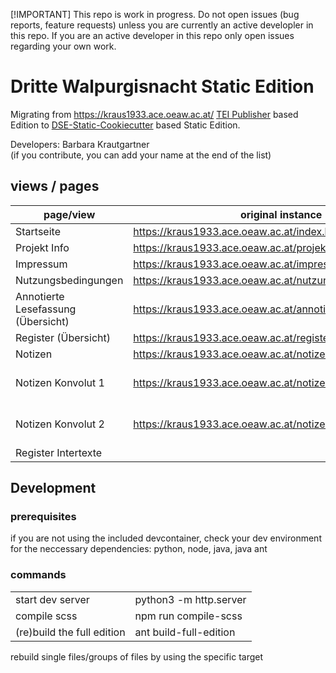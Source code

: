 [!IMPORTANT] 
This repo is work in progress. Do not open issues (bug reports, feature requests) unless you are currently an active developler in this repo. If you are an active developer in this repo only open issues regarding your own work.

# Dritte Walpurgisnacht Static Edition

Migrating from https://kraus1933.ace.oeaw.ac.at/ [TEI Publisher](https://teipublisher.com/exist/apps/tei-publisher-home/index.html) based Edition to [DSE-Static-Cookiecutter](https://github.com/acdh-oeaw/dse-static-cookiecutter) based Static Edition.

Developers: 
Barbara Krautgartner \
(if you contribute, you can add your name at the end of the list)

## views / pages

| page/view | original instance | current instance | current tei source | current xslt|
|-----|-----|-----|-----|-----|
|Startseite|https://kraus1933.ace.oeaw.ac.at/index.html|index.html|index.xml|index.xsl|
| Projekt Info | https://kraus1933.ace.oeaw.ac.at/projekt.html | projekt.html | meta/projekt.xml | meta.xsl |
| Impressum | https://kraus1933.ace.oeaw.ac.at/impressum.html | impressum.html | meta/impressum.xml | meta.xsl |
| Nutzungsbedingungen | https://kraus1933.ace.oeaw.ac.at/nutzungsbedingungen.html | nutzungsbedingungen.html | meta/nutzungsbedingungen.xml | meta.xsl |
| Annotierte Lesefassung (Übersicht) | https://kraus1933.ace.oeaw.ac.at/annotierte_lesefassung.html | annotierte_lesefassung.html | annotierte_lesefassung.xml | meta.xsl |
| Register (Übersicht) | https://kraus1933.ace.oeaw.ac.at/register.html | register.html | register.xml | register.xsl |
| Notizen | https://kraus1933.ace.oeaw.ac.at/notizen.html | notizen.html | notizen.xml | notizen.xsl |
| Notizen Konvolut 1 | https://kraus1933.ace.oeaw.ac.at/notizen_konvolut_1.html | notizen_konvolut_1.html | notizen.xml (content not used, dummy file for xsl transformation) | notizen_konvolut.xsl |
| Notizen Konvolut 2 | https://kraus1933.ace.oeaw.ac.at/notizen_konvolut_2.html | notizen_konvolut_2.html | notizen.xml (content not used, dummy file for xsl transformation) | notizen_konvolut.xsl |
| Register Intertexte | 


## Development
### prerequisites
if you are not using the included devcontainer, check your dev environment for the neccessary dependencies: python, node, java, java ant

### commands

|   |   |
|---|---|
|start dev server|python3 -m http.server|   
|compile scss|npm run compile-scss|
|(re)build the full edition|ant build-full-edition|  

rebuild single files/groups of files by using the specific target
